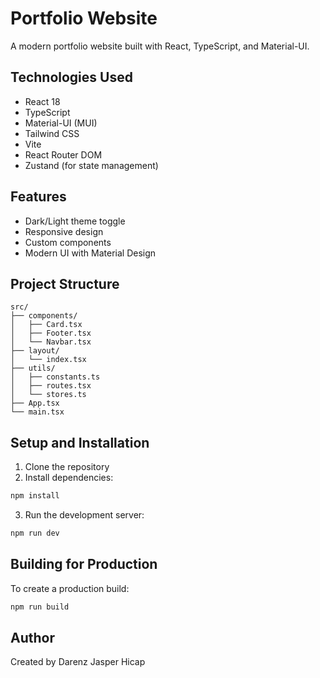 # Portfolio Website

A modern portfolio website built with React, TypeScript, and Material-UI.

## Technologies Used

- React 18
- TypeScript
- Material-UI (MUI)
- Tailwind CSS
- Vite
- React Router DOM
- Zustand (for state management)

## Features

- Dark/Light theme toggle
- Responsive design
- Custom components
- Modern UI with Material Design

## Project Structure

```
src/
├── components/
│   ├── Card.tsx
│   ├── Footer.tsx
│   └── Navbar.tsx
├── layout/
│   └── index.tsx
├── utils/
│   ├── constants.ts
│   ├── routes.tsx
│   └── stores.ts
├── App.tsx
└── main.tsx
```

## Setup and Installation

1. Clone the repository
2. Install dependencies:

```bash
npm install
```

3. Run the development server:

```bash
npm run dev
```

## Building for Production

To create a production build:

```bash
npm run build
```

## Author

Created by Darenz Jasper Hicap
